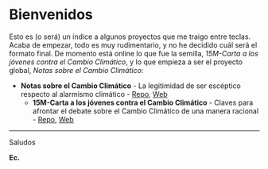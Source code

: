 # Bienvenidos

Esto es (o será) un índice a algunos proyectos que me traigo entre teclas. Acaba de empezar, todo es muy rudimentario, y no he decidido cuál será el formato final. De momento está online lo que fue la semilla, *15M-Carta a los jóvenes contra el Cambio Climático*, y lo que empieza a ser el proyecto global, *Notas sobre el Cambio Climático*:

* **Notas sobre el Cambio Climático** - La legitimidad de ser escéptico respecto al alarmismo climático - [Repo](https://github.com/Eclectikus/notascc), [Web](https://eclectikus.github.io/notascc/)
  * **15M-Carta a los jóvenes contra el Cambio Climático** - Claves para afrontar el debate sobre el Cambio Climático de una manera racional - [Repo](https://github.com/Eclectikus/cartaestudiantesccc), [Web](https://eclectikus.github.io/cartaestudiantesccc/)

---

Saludos

**Ec.**